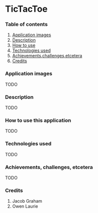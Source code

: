 # TicTacToe

### Table of contents ###
1. [Application images](#application_images)<br/>
2. [Description](#description)<br/>
3. [How to use](#using)<br/>
4. [Technologies used](#technologies_used)<br/>
5. [Achievements,challenges,etcetera](#achievements,challenges,etcetera)<br/>
6. [Credits](#credits)<br/>

### <a name="application_images" title="A collection of images taken when this application is being used">Application images</a>
TODO

### <a name="description" title="A detailed description of the project">Description</a>
TODO

### <a name="using" title="A detailed description of how to use this application">How to use this application</a>
TODO

### <a name="technologies_used" title="The various technologies used to build this application">Technologies used</a>
TODO

### <a name="achievements,challenges,etcetera" title="The achievements, challenges, etcetera encountered while developing this application">Achievements, challenges, etcetera</a>
TODO

### <a name="credits" title="A list of contributors who worked on this project">Credits</a>
<ol>
    <li>Jacob Graham</li>
    <li>Owen Laurie</li>
</ol>